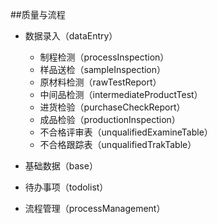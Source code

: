##质量与流程
- 数据录入（dataEntry）
  - 制程检测（processInspection）
  - 样品送检（sampleInspection）
  - 原材料检测（rawTestReport）
  - 中间品检测（intermediateProductTest）
  - 进货检验（purchaseCheckReport）
  - 成品检验（productionInspection）
  - 不合格评审表（unqualifiedExamineTable）
  - 不合格跟踪表（unqualifiedTrakTable）

- 基础数据（base）
- 待办事项（todolist）
- 流程管理（processManagement）
